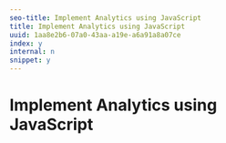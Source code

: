 ```yaml
---
seo-title: Implement Analytics using JavaScript
title: Implement Analytics using JavaScript
uuid: 1aa8e2b6-07a0-43aa-a19e-a6a91a8a07ce
index: y
internal: n
snippet: y
---
```


# Implement Analytics using JavaScript

